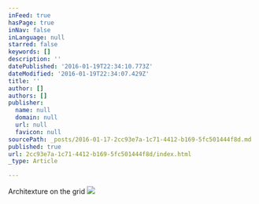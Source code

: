 ```yaml
---
inFeed: true
hasPage: true
inNav: false
inLanguage: null
starred: false
keywords: []
description: ''
datePublished: '2016-01-19T22:34:10.773Z'
dateModified: '2016-01-19T22:34:07.429Z'
title: ''
author: []
authors: []
publisher:
  name: null
  domain: null
  url: null
  favicon: null
sourcePath: _posts/2016-01-17-2cc93e7a-1c71-4412-b169-5fc501444f8d.md
published: true
url: 2cc93e7a-1c71-4412-b169-5fc501444f8d/index.html
_type: Article

---
```

Architexture on the grid
![](https://the-grid-user-content.s3-us-west-2.amazonaws.com/a7272727-327d-4cae-8983-904f7d4c962e.jpg)